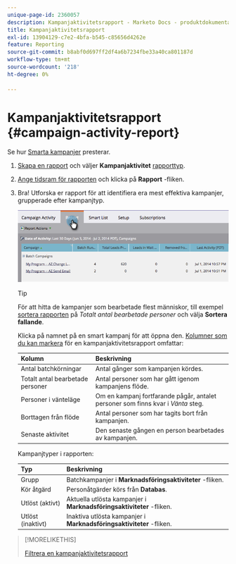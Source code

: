 ```yaml
---
unique-page-id: 2360057
description: Kampanjaktivitetsrapport - Marketo Docs - produktdokumentation
title: Kampanjaktivitetsrapport
exl-id: 13904129-c7e2-4bfa-b545-c85656d4262e
feature: Reporting
source-git-commit: b8abf0d697ff2df4a6b7234fbe33a40ca801187d
workflow-type: tm+mt
source-wordcount: '218'
ht-degree: 0%

---
```


# Kampanjaktivitetsrapport {#campaign-activity-report}

Se hur [Smarta kampanjer](/help/marketo/product-docs/core-marketo-concepts/smart-campaigns/creating-a-smart-campaign/understanding-batch-and-trigger-smart-campaigns.md) presterar.

1. [Skapa en rapport](/help/marketo/product-docs/reporting/basic-reporting/creating-reports/create-a-report-in-a-program.md) och väljer **Kampanjaktivitet** [rapporttyp](/help/marketo/product-docs/reporting/basic-reporting/report-types/report-type-overview.md).

1. [Ange tidsram för rapporten](/help/marketo/product-docs/reporting/basic-reporting/editing-reports/change-a-report-time-frame.md) och klicka på **Rapport** -fliken.

1. Bra! Utforska er rapport för att identifiera era mest effektiva kampanjer, grupperade efter kampanjtyp.

   ![](assets/campaign-activity-report-1.png)

   >[!TIP]
   >
   >För att hitta de kampanjer som bearbetade flest människor, till exempel [sortera rapporten](/help/marketo/product-docs/reporting/basic-reporting/editing-reports/sort-report-on-columns.md) på _Totalt antal bearbetade personer_ och välja **Sortera fallande**.

   Klicka på namnet på en smart kampanj för att öppna den.  [Kolumner som du kan markera](/help/marketo/product-docs/reporting/basic-reporting/editing-reports/select-report-columns.md) för en kampanjaktivitetsrapport omfattar:

   | Kolumn | Beskrivning |
   |---|---|
   | Antal batchkörningar | Antal gånger som kampanjen kördes. |
   | Totalt antal bearbetade personer | Antal personer som har gått igenom kampanjens flöde. |
   | Personer i vänteläge | Om en kampanj fortfarande pågår, antalet personer som finns kvar i *Vänta* steg. |
   | Borttagen från flöde | Antal personer som har tagits bort från kampanjen. |
   | Senaste aktivitet | Den senaste gången en person bearbetades av kampanjen. |

   Kampanjtyper i rapporten:

   | Typ | Beskrivning |
   |---|---|
   | Grupp | Batchkampanjer i **Marknadsföringsaktiviteter** -fliken. |
   | Kör åtgärd | Personåtgärder körs från **Databas**. |
   | Utlöst (aktivt) | Aktuella utlösta kampanjer i **Marknadsföringsaktiviteter** -fliken. |
   | Utlöst (inaktivt) | Inaktiva utlösta kampanjer i **Marknadsföringsaktiviteter** -fliken. |

>[!MORELIKETHIS]
>
>[Filtrera en kampanjaktivitetsrapport](/help/marketo/product-docs/reporting/basic-reporting/report-activity/filter-a-campaign-activity-report.md)

